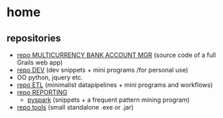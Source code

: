 # home

## repositories
* [repo MULTICURRENCY BANK ACCOUNT MGR](https://github.com/a-moscatelli/webapp_multiccy_acctmgmt/) (source code of a full Grails web app)
* [repo DEV](https://github.com/a-moscatelli/DEV) (dev snippets + mini programs /for personal use)
 * OO python, jquery etc.
* [repo ETL](https://github.com/a-moscatelli/ETL) (minimalist datapipelines + mini programs and workflows)
* [repo REPORTING](https://github.com/a-moscatelli/REPORTING)
  * [pyspark](https://github.com/a-moscatelli/pyspark) (snippets + a frequent pattern mining program)
* [repo tools](https://github.com/a-moscatelli/tools) (small standalone .exe or .jar)

